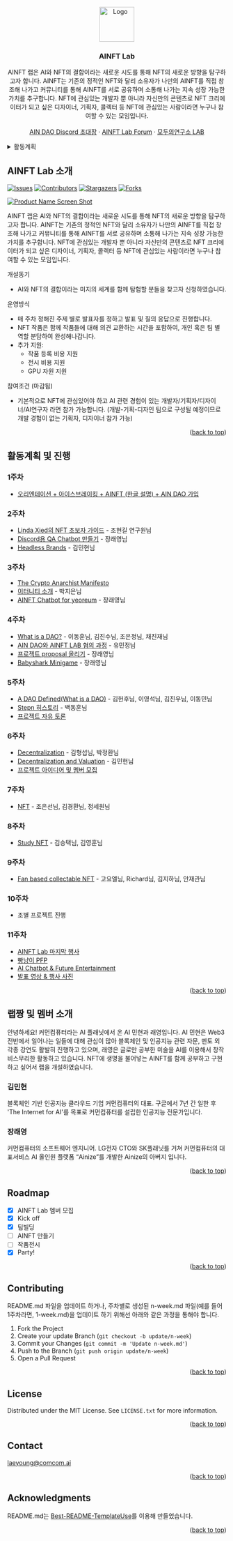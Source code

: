 <div id="top"></div>
<!--
*** Thanks for checking out the Best-README-Template. If you have a suggestion
*** that would make this better, please fork the repo and create a pull request
*** or simply open an issue with the tag "enhancement".
*** Don't forget to give the project a star!
*** Thanks again! Now go create something AMAZING! :D
-->

<!-- PROJECT SHIELDS -->
<!--
*** I'm using markdown "reference style" links for readability.
*** Reference links are enclosed in brackets [ ] instead of parentheses ( ).
*** See the bottom of this document for the declaration of the reference variables
*** for contributors-url, forks-url, etc. This is an optional, concise syntax you may use.
*** https://www.markdownguide.org/basic-syntax/#reference-style-links
-->

<!-- PROJECT LOGO -->
<br />
<div align="center">
  <a href="https://github.com/AINFTs/AINFT-Lab">
    <img src="images/logo.png" alt="Logo" width="80" height="80">
  </a>

  <h3 align="center">AINFT Lab</h3>

  <p align="center">
    AINFT 랩은 AI와 NFT의 결합이라는 새로운 시도를 통해 NFT의 새로운 방향을 탐구하고자 합니다. AINFT는 기존의 정적인 NFT와 달리 소유자가 나만의 AINFT를 직접 창조해 나가고 커뮤니티를 통해 AINFT를 서로 공유하며 소통해 나가는 지속 성장 가능한 가치를 추구합니다. NFT에 관심있는 개발자 뿐 아니라 자신만의 콘텐츠로 NFT 크리에이터가 되고 싶은 디자이너, 기획자, 콜렉터 등 NFT에 관심있는 사람이라면 누구나 참여할 수 있는 모임입니다.
    <br />
    <br />
    <a href="https://discord.gg/3MBZ7tQ8C4">AIN DAO Discord 초대장</a>
    ·
    <a href="https://forum2.ainetwork.ai/">AINFT Lab Forum</a>
    ·
    <a href="https://modulabs-hub.oopy.io/">모두의연구소 LAB</a>
  </p>
</div>

<!-- TABLE OF CONTENTS -->
<details>
  <summary>활동계획</summary>
  <ol>
    <li><a href="#1주차">주차: 오리엔테이션 + 아이스브레이킹 + AINFT (한글 설명) + AIN DAO 가입</a></li>
    <li><a href="#2주차">주차: NFT 사례 탐방 (ERC721, ERC1155, Solana, OpenSea, BAYC, DOODLES)</a></li>
    <li><a href="#3주차">주차: 나만의 NFT 만들어서 Testnet에 Minting 하기 (이더리움, 솔라나)</a></li>
    <li><a href="#4주차">주차: AI 사례 탐방 (GPT-3, DALL-E 2, Disco-Diffusion 등)</a></li>
    <li><a href="#5주차">주차: 프로젝트 제안 & Team Building</a></li>
    <li><a href="#6주차">주차: TBA</a></li>
    <li><a href="#7주차">주차: TBA</a></li>
    <li><a href="#8주차">주차: TBA</a></li>
    <li><a href="#9주차">주차: TBA</a></li>
    <li><a href="#10주차">주차: TBA</a></li>
    <li><a href="#11주차">주차: 작품 등록 + 전시 참여(가능하다면) + Party!</a></li>
  </ol>
</details>

<!-- ABOUT THE PROJECT -->

## AINFT Lab 소개

[![Issues][issues-shield]][issues-url]
[![Contributors][contributors-shield]][contributors-url]
[![Stargazers][stars-shield]][stars-url]
[![Forks][forks-shield]][forks-url]

[![Product Name Screen Shot][product-screenshot]](https://example.com)

AINFT 랩은 AI와 NFT의 결합이라는 새로운 시도를 통해 NFT의 새로운 방향을 탐구하고자 합니다. AINFT는 기존의 정적인 NFT와 달리 소유자가 나만의 AINFT를 직접 창조해 나가고 커뮤니티를 통해 AINFT를 서로 공유하며 소통해 나가는 지속 성장 가능한 가치를 추구합니다. NFT에 관심있는 개발자 뿐 아니라 자신만의 콘텐츠로 NFT 크리에이터가 되고 싶은 디자이너, 기획자, 콜렉터 등 NFT에 관심있는 사람이라면 누구나 참여할 수 있는 모임입니다.

개설동기

- AI와 NFT의 결합이라는 미지의 세계를 함께 탐험할 분들을 찾고자 신청하였습니다.

운영방식

- 매 주차 정해진 주제 별로 발표자를 정하고 발표 및 질의 응답으로 진행합니다.
- NFT 작품은 함께 작품들에 대해 의견 교환하는 시간을 포함하여, 개인 혹은 팀 별 역할 분담하여 완성해나갑니다.
- 추가 지원:
  - 작품 등록 비용 지원
  - 전시 비용 지원
  - GPU 자원 지원

참여조건 (마감됨)

- 기본적으로 NFT에 관심있어야 하고 AI 관련 경험이 있는 개발자/기획자/디자이너/AI연구자 라면 참가 가능합니다. (개발-기획-디자인 팀으로 구성될 예정이므로 개발 경험이 없는 기획자, 디자이너 참가 가능)

<p align="right">(<a href="#top">back to top</a>)</p>

<!-- GETTING STARTED -->

## 활동계획 및 진행

### 1주차

- [오리엔테이션 + 아이스브레이킹 + AINFT (한글 설명) + AIN DAO 가입](docs/1-week.md)

### 2주차

- [Linda Xied의 NFT 초보자 가이드](https://github.com/AINFTs/AINFT-Lab/blob/master/docs/2-week.md#1-linda-xie-%EC%9D%98-nft-%EC%B4%88%EB%B3%B4%EC%9E%90-%EA%B0%80%EC%9D%B4%EB%93%9C---%EC%A1%B0%ED%98%84%EA%B8%B8-%EC%97%B0%EA%B5%AC%EC%9B%90%EB%8B%98) - 조현길 연구원님
- [Discord용 QA Chatbot 만들기](https://github.com/AINFTs/AINFT-Lab/blob/master/docs/2-week.md#2-discord%EC%9A%A9-qa-chatbot-%EB%A7%8C%EB%93%A4%EA%B8%B0---%EC%9E%A5%EB%9E%98%EC%98%81-%EB%9E%A9%EC%A7%B1) - 장래영님
- [Headless Brands](https://github.com/AINFTs/AINFT-Lab/blob/master/docs/2-week.md#3----%EA%B9%80%EB%AF%BC%ED%98%84-%EB%9E%A9%EC%A7%B1) - 김민현님

### 3주차

- [The Crypto Anarchist Manifesto](https://groups.csail.mit.edu/mac/classes/6.805/articles/crypto/cypherpunks/may-crypto-manifesto.html)
- [이터니티 소개](https://github.com/AINFTs/AINFT-Lab/blob/master/docs/3-week.md#2-%EC%9D%B4%ED%84%B0%EB%8B%88%ED%8B%B0-%EC%86%8C%EA%B0%9C---%EB%B0%95%EC%A7%80%EC%9D%80%EB%8B%98) - 박지은님
- [AINFT Chatbot for yeoreum](https://github.com/AINFTs/AINFT-Lab/blob/master/docs/3-week.md#3-ainft-chatbot-for-yeoreum---%EC%9E%A5%EB%9E%98%EC%98%81-%EB%9E%A9%EC%A7%B1) - 장래영님

### 4주차

- [What is a DAO?](https://github.com/AINFTs/AINFT-Lab/blob/master/docs/4-week.md#1-what-is-a-dao---%EC%9D%B4%EB%8F%99%ED%9B%88%EB%8B%98-%EA%B9%80%EC%A7%84%EC%88%98%EB%8B%98-%EC%A1%B0%EC%9D%80%EC%A0%95%EB%8B%98-%EC%B1%84%EC%A7%84%EC%9E%AC%EB%8B%98) - 이동훈님, 김진수님, 조은정님, 채진재님
- [AIN DAO와 AINFT LAB 협의 과정](https://github.com/AINFTs/AINFT-Lab/blob/master/docs/4-week.md#2-ain-dao%EC%99%80-ainft-lab-%ED%98%91%EC%9D%98-%EA%B3%BC%EC%A0%95---%EC%9C%A0%EB%AF%BC%EC%A0%95%EB%8B%98) - 유민정님
- [프로젝트 proposal 올리기](https://github.com/AINFTs/AINFT-Lab/blob/master/docs/4-week.md#3-%ED%94%84%EB%A1%9C%EC%A0%9D%ED%8A%B8-proposal-%EC%98%AC%EB%A6%AC%EA%B8%B0---%EC%9E%A5%EB%9E%98%EC%98%81) - 장래영님
- [Babyshark Minigame](https://github.com/AINFTs/AINFT-Lab/blob/master/docs/4-week.md#4-babyshark-minigame) - 장래영님

### 5주차

- [A DAO Defined(What is a DAO)](https://github.com/AINFTs/AINFT-Lab/blob/master/docs/5-week.md#1-a-dao-definedwhat-is-a-dao---%EA%B9%80%ED%97%8C%ED%9B%84%EB%8B%98-%EC%9D%B4%EC%98%81%EC%84%9D%EB%8B%98-%EA%B9%80%EC%A7%84%EC%9A%B0%EB%8B%98-%EC%9D%B4%EB%8F%99%EB%AF%BC%EB%8B%98) - 김헌후님, 이영석님, 김진우님, 이동민님
- [Stepn 히스토리](https://github.com/AINFTs/AINFT-Lab/blob/master/docs/5-week.md#2-stepn-%ED%9E%88%EC%8A%A4%ED%86%A0%EB%A6%AC---%EB%B0%B1%EB%8F%99%ED%9B%88%EB%8B%98) - 백동훈님
- [프로젝트 자유 토론](https://github.com/AINFTs/AINFT-Lab/blob/master/docs/5-week.md#3-ainft-%ED%94%84%EB%A1%9C%EC%A0%9D%ED%8A%B8-%EC%95%84%EC%9D%B4%EB%94%94%EC%96%B4%EC%97%90-%EB%8C%80%ED%95%9C-%EC%9E%90%EC%9C%A0-%ED%86%A0%EB%A1%A0---%EB%8B%A4-%EA%B0%99%EC%9D%B4-%EB%8F%8C%EC%95%84%EA%B0%80%EB%A9%B4%EC%84%9C-1%EB%B6%84%EC%94%A9-1%EB%B6%84%EC%94%A9)

### 6주차

- [Decentralization](https://github.com/AINFTs/AINFT-Lab/blob/master/docs/6-week.md#1-decentralization---%EA%B9%80%ED%98%95%EC%84%AD%EB%8B%98-%EB%B0%95%EC%A0%95%ED%99%98%EB%8B%98) - 김형섭님, 박정환님
- [Decentralization and Valuation](https://github.com/AINFTs/AINFT-Lab/blob/master/docs/6-week.md#2-decentralization-and-valuation---%EA%B9%80%EB%AF%BC%ED%98%84%EB%8B%98) - 김민현님
- [프로젝트 아이디어 및 멤버 모집](https://github.com/AINFTs/AINFT-Lab/blob/master/docs/6-week.md#3-ainft-%ED%94%84%EB%A1%9C%EC%A0%9D%ED%8A%B8-%EC%95%84%EC%9D%B4%EB%94%94%EC%96%B4-%EB%B0%8F-%EB%A9%A4%EB%B2%84-%EB%AA%A8%EC%A7%91)

### 7주차

- [NFT](https://github.com/AINFTs/AINFT-Lab/blob/master/docs/7-week.md#1-nft---%EC%A1%B0%EC%9D%80%EC%84%A0%EB%8B%98-%EA%B9%80%EA%B2%BD%ED%99%98%EB%8B%98-%EC%A0%95%EC%84%B8%EC%9B%90%EB%8B%98) - 조은선님, 김경환님, 정세원님

### 8주차

- [Study NFT](https://github.com/AINFTs/AINFT-Lab/blob/master/docs/8-week.md#1-study-nft---%EA%B9%80%EC%8A%B9%ED%83%9D%EB%8B%98-%EA%B9%80%EC%98%81%ED%9B%88%EB%8B%98) - 김승택님, 김영훈님

### 9주차

- [Fan based collectable NFT](https://github.com/AINFTs/AINFT-Lab/blob/master/docs/9-week.md#1-fan-based-collectable-nft---%EA%B3%A0%EC%9A%94%EC%97%98%EB%8B%98-richard%EB%8B%98-%EA%B9%80%EC%A7%80%ED%95%98%EB%8B%98-%EC%95%88%EC%9E%AC%EA%B4%80%EB%8B%98) - 고요엘님, Richard님, 김지하님, 안재관님

### 10주차

- 조별 프로젝트 진행

### 11주차

- [AINFT Lab 마지막 행사](https://github.com/AINFTs/AINFT-Lab/blob/master/docs/11-week.md#1-ainft-lab-%EC%B5%9C%EC%A2%85%ED%96%89%EC%82%AC-%EB%B0%9C%ED%91%9C%EC%9E%90%EB%A3%8C---%EC%9C%A0%EB%AF%BC%EC%A0%95%EB%8B%98)
- [빵냥이 PFP](https://github.com/AINFTs/AINFT-Lab/blob/master/docs/11-week.md#2-%ED%94%84%EB%A1%9C%EC%A0%9D%ED%8A%B8-%EB%B9%B5%EB%83%A5%EC%9D%B4-pfp-%EB%B0%9C%ED%91%9C---%EC%A1%B0%EC%9D%80%EC%A0%95%EB%8B%98-%EC%9D%B4%EB%8F%99%EB%AF%BC%EB%8B%98-%EC%A0%84%EC%84%A0%EC%98%81%EB%8B%98-%EA%B3%A0%EC%9A%94%EC%97%98%EB%8B%98-%EC%9E%A5%EB%9E%98%EC%98%81%EB%8B%98)
- [AI Chatbot & Future Entertainment](https://github.com/AINFTs/AINFT-Lab/blob/master/docs/11-week.md#3-%ED%94%84%EB%A1%9C%EC%A0%9D%ED%8A%B8-ai-chatbot--future-entertainment-%EB%B0%9C%ED%91%9C---%EB%B0%95%EC%A7%80%EC%9D%80%EB%8B%98-%EA%B9%80%EB%AF%BC%ED%98%84%EB%8B%98)
- [발표 영상 & 행사 사진](https://github.com/AINFTs/AINFT-Lab/blob/master/docs/11-week.md#%EB%B0%9C%ED%91%9C-%EC%98%81%EC%83%81--%ED%96%89%EC%82%AC-%EC%82%AC%EC%A7%84)

<p align="right">(<a href="#top">back to top</a>)</p>

## 랩짱 및 멤버 소개

안녕하세요! 커먼컴퓨터라는 AI 플래닛에서 온 AI 민현과 래영입니다. AI 민현은 Web3 전반에서 일어나는 일들에 대해 관심이 많아 블록체인 및 인공지능 관련 자문, 멘토 외 각종 강연도 활발히 진행하고 있으며, 래영은 글로만 공부한 미술을 AI를 이용해서 창작 비스무리한 활동하고 있습니다. NFT에 생명을 불어넣는 AINFT를 함께 공부하고 구현하고 싶어서 랩을 개설하였습니다.

### 김민현

블록체인 기반 인공지능 클라우드 기업 커먼컴퓨터의 대표. 구글에서 7년 간 일한 후 'The Internet for AI'를 목표로 커먼컴퓨터를 설립한 인공지능 전문가입니다.

### 장래영

커먼컴퓨터의 소프트웨어 엔지니어. LG전자 CTO와 SK플래닛를 거쳐 커먼컴퓨터의 대표서비스 AI 올인원 플랫폼 “Ainize”를 개발한 Ainize의 아버지 입니다.

<p align="right">(<a href="#top">back to top</a>)</p>

<!-- ROADMAP -->

## Roadmap

- [x] AINFT Lab 멤버 모집
- [x] Kick off
- [x] 팀빌딩
- [ ] AINFT 만들기
- [ ] 작품전시
- [x] Party!

<p align="right">(<a href="#top">back to top</a>)</p>

<!-- CONTRIBUTING -->

## Contributing

README.md 파일을 업데이트 하거나, 주차별로 생성된 n-week.md 파일(예를 들어 1주차라면, 1-week.md)을 업데이트 하기 위해선 아래와 같은 과정을 통해야 합니다.

1. Fork the Project
2. Create your update Branch (`git checkout -b update/n-week`)
3. Commit your Changes (`git commit -m 'Update n-week.md'`)
4. Push to the Branch (`git push origin update/n-week`)
5. Open a Pull Request

<p align="right">(<a href="#top">back to top</a>)</p>

<!-- LICENSE -->

## License

Distributed under the MIT License. See `LICENSE.txt` for more information.

<p align="right">(<a href="#top">back to top</a>)</p>

<!-- CONTACT -->

## Contact

laeyoung@comcom.ai

<p align="right">(<a href="#top">back to top</a>)</p>

<!-- ACKNOWLEDGMENTS -->

## Acknowledgments

README.md는 [Best-README-TemplateUse](https://github.com/othneildrew/Best-README-TemplateUse)를 이용해 만들었습니다.

<p align="right">(<a href="#top">back to top</a>)</p>

<!-- MARKDOWN LINKS & IMAGES -->
<!-- https://www.markdownguide.org/basic-syntax/#reference-style-links -->

[contributors-shield]: https://img.shields.io/github/contributors/AINFTs/AINFT-Lab.svg?style=for-the-badge
[contributors-url]: https://github.com/AINFTs/AINFT-Lab/graphs/contributors
[forks-shield]: https://img.shields.io/github/forks/AINFTs/AINFT-Lab.svg?style=for-the-badge
[forks-url]: https://github.com/AINFTs/AINFT-Lab/network/members
[stars-shield]: https://img.shields.io/github/stars/AINFTs/AINFT-Lab.svg?style=for-the-badge
[stars-url]: https://github.com/AINFTs/AINFT-Lab/stargazers
[issues-shield]: https://img.shields.io/github/issues/AINFTs/AINFT-Lab.svg?style=for-the-badge
[issues-url]: https://github.com/AINFTs/AINFT-Lab/issues
[license-shield]: https://img.shields.io/github/license/AINFTs/AINFT-Lab.svg?style=for-the-badge
[license-url]: https://github.com/AINFTs/AINFT-Lab/blob/master/LICENSE.txt
[linkedin-shield]: https://img.shields.io/badge/-LinkedIn-black.svg?style=for-the-badge&logo=linkedin&colorB=555
[linkedin-url]: https://linkedin.com/in/othneildrew
[product-screenshot]: images/screenshot.png
